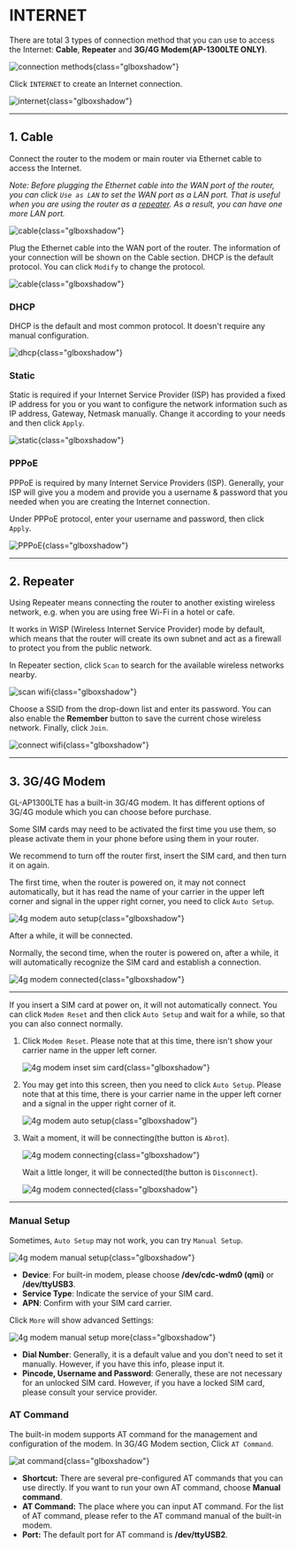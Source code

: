 # INTERNET

There are total 3 types of connection method that you can use to access the Internet: **Cable**, **Repeater** and **3G/4G Modem(AP-1300LTE ONLY)**.

![connection methods](https://static.gl-inet.com/docs/en/3/setup/gl-ap1300/internet/internet-setting-AP1300.png){class="glboxshadow"}

Click `INTERNET` to create an Internet connection.

![internet](https://static.gl-inet.com/docs/en/3/setup/gl-ap1300/first_time_setup/Admin%20Panel.png){class="glboxshadow"}

---

## 1. Cable

Connect the router to the modem or main router via Ethernet cable to access the Internet. 

*Note: Before plugging the Ethernet cable into the WAN port of the router, you can click `Use as LAN` to set the WAN port as a LAN port. That is useful when you are using the router as a [repeater](#2-repeater). As a result, you can have one more LAN port.*

![cable](https://static.gl-inet.com/docs/en/3/setup/share/internet/cable_section_of_internet.png){class="glboxshadow"}

Plug the Ethernet cable into the WAN port of the router. The information of your connection will be shown on the Cable section. DHCP is the default protocol. You can click `Modify` to change the protocol.

![cable](https://static.gl-inet.com/docs/en/3/setup/share/internet/dhcp_internet.png){class="glboxshadow"}

### DHCP

DHCP is the default and most common protocol. It doesn't require any manual configuration.

![dhcp](https://static.gl-inet.com/docs/en/3/setup/share/internet/dhcp_method.png){class="glboxshadow"}

### Static

Static is required if your Internet Service Provider (ISP) has provided a fixed IP address for you or you want to configure the network information such as IP address, Gateway, Netmask manually. Change it according to your needs and then click `Apply`.

![static](https://static.gl-inet.com/docs/en/3/setup/share/internet/static_method.png){class="glboxshadow"}

### PPPoE

PPPoE is required by many Internet Service Providers (ISP). Generally, your ISP will give you a modem and provide you a username & password that you needed when you are creating the Internet connection.

Under PPPoE protocol, enter your username and password, then click `Apply`.

![PPPoE](https://static.gl-inet.com/docs/en/3/setup/share/internet/pppoe_method.png){class="glboxshadow"}

---

## 2. Repeater

Using Repeater means connecting the router to another existing wireless network, e.g. when you are using free Wi-Fi in a hotel or cafe.

It works in WISP (Wireless Internet Service Provider) mode by default, which means that the router will create its own subnet and act as a firewall to protect you from the public network.

In Repeater section, click `Scan` to search for the available wireless networks nearby.

![scan wifi](https://static.gl-inet.com/docs/en/3/setup/share/internet/repeater_scan.png){class="glboxshadow"}

Choose a SSID from the drop-down list and enter its password. You can also enable the **Remember** button to save the current chose wireless network. Finally, click `Join`.

![connect wifi](https://static.gl-inet.com/docs/en/3/setup/share/internet/repeater_connect.png){class="glboxshadow"}

---

## 3. 3G/4G Modem

GL-AP1300LTE has a built-in 3G/4G modem. It has different options of 3G/4G module which you can choose before purchase.

Some SIM cards may need to be activated the first time you use them, so please activate them in your phone before using them in your router.

We recommend to turn off the router first, insert the SIM card, and then turn it on again.

The first time, when the router is powered on, it may not connect automatically, but it has read the name of your carrier in the upper left corner and signal in the upper right corner, you need to click `Auto Setup`.

![4g modem auto setup](https://static.gl-inet.com/docs/en/3/setup/share/internet/4g_modem/4g_modem_auto_setup.png){class="glboxshadow"}

After a while, it will be connected.

Normally, the second time, when the router is powered on, after a while, it will automatically recognize the SIM card and establish a connection.

![4g modem connected](https://static.gl-inet.com/docs/en/3/setup/share/internet/4g_modem/4g_modem_connected.png){class="glboxshadow"}

---

If you insert a SIM card at power on, it will not automatically connect. You can click `Modem Reset` and then click `Auto Setup` and wait for a while, so that you can also connect normally.

1. Click `Modem Reset`. Please note that at this time, there isn't show your carrier name in the upper left corner.

    ![4g modem inset sim card](https://static.gl-inet.com/docs/en/3/setup/share/internet/4g_modem/4g_modem_abort.png){class="glboxshadow"}

2. You may get into this screen, then you need to click `Auto Setup`. Please note that at this time, there is your carrier name in the upper left corner and a signal in the upper right corner of it.

    ![4g modem auto setup](https://static.gl-inet.com/docs/en/3/setup/share/internet/4g_modem/4g_modem_auto_setup.png){class="glboxshadow"}

3. Wait a moment, it will be connecting(the button is `Abrot`).

    ![4g modem connecting](https://static.gl-inet.com/docs/en/3/setup/share/internet/4g_modem/4g_modem_connecting.png){class="glboxshadow"}

    Wait a little longer, it will be connected(the button is `Disconnect`).

    ![4g modem connected](https://static.gl-inet.com/docs/en/3/setup/share/internet/4g_modem/4g_modem_connected.png){class="glboxshadow"}

---

### Manual Setup

Sometimes, `Auto Setup` may not work, you can try `Manual Setup`.

![4g modem manual setup](https://static.gl-inet.com/docs/en/3/setup/share/internet/4g_modem/4g_modem_manual_setup.png){class="glboxshadow"}

- **Device**: For built-in modem, please choose **/dev/cdc-wdm0 (qmi)** or **/dev/ttyUSB3**.
- **Service Type**: Indicate the service of your SIM card.
- **APN**: Confirm with your SIM card carrier.

Click `More` will show advanced Settings:

![4g modem manual setup more](https://static.gl-inet.com/docs/en/3/setup/share/internet/4g_modem/4g_modem_manual_setup_more.png){class="glboxshadow"}

- **Dial Number**: Generally, it is a default value and you don't need to set it manually. However, if you have this info, please input it.
- **Pincode, Username and Password**: Generally, these are not necessary for an unlocked SIM card. However, if you have a locked SIM card, please consult your service provider.

### AT Command

The built-in modem supports AT command for the management and configuration of the modem. In 3G/4G Modem section, Click `AT Command`.

![at command](https://static.gl-inet.com/docs/en/3/setup/share/internet/4g_modem/4g_modem_at_command.png){class="glboxshadow"}

- **Shortcut:** There are several pre-configured AT commands that you can use directly. If you want to run your own AT command, choose **Manual command**.
- **AT Command:** The place where you can input AT command. For the list of AT command, please refer to the AT command manual of the built-in modem.
- **Port:** The default port for AT command is **/dev/ttyUSB2**.
